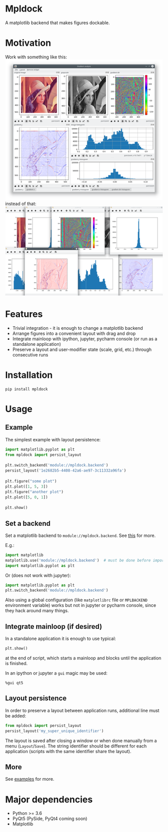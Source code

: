 # Mpldock
A matplotlib backend that makes figures dockable.

# Motivation
Work with something like this:
![docked layout](assets/docked.png)
instead of that:
![windowed layout](assets/windows.png)

# Features
* Trivial integration - it is enough to change a matplotlib backend
* Arrange figures into a convenient layout with drag and drop
* Integrate mainloop with ipython, jupyter, pycharm console (or run as a standalone application)
* Preserve a layout and user-modifier state (scale, grid, etc.) through consecutive runs


# Installation
```
pip install mpldock
```
# Usage
## Example
The simplest example with layout persistence:
```python
import matplotlib.pyplot as plt
from mpldock import persist_layout

plt.switch_backend('module://mpldock.backend')
persist_layout('1e2682b5-4408-42a6-ae97-3c11332a96fa')

plt.figure("some plot")
plt.plot([1, 5, 3])
plt.figure("another plot")
plt.plot([5, 0, 1])

plt.show()

``` 
## Set a backend
Set a matplotlib backend to `module://mpldock.backend`. See [this](https://matplotlib.org/faq/usage_faq.html?highlight=backend#what-is-a-backend) for more.

E.g.:
```python
import matplotlib
matplotlib.use('module://mpldock.backend')  # must be done before importing pyplot
import matplotlib.pyplot as plt
```

Or (does not work with jupyter):
```python
import matplotlib.pyplot as plt
plt.switch_backend('module://mpldock.backend')
```

Also using a global configuration (like `matplotlibrc` file or `MPLBACKEND` environment variable) works but not in jupyter or pycharm console, since they hack around many things.

## Integrate mainloop (if desired)
In a standalone application it is enough to use typical:
```python
plt.show()
```
at the end of script, which starts a mainloop and blocks until the application is finished.

In an ipython or jupyter a `gui` magic may be used:
```
%gui qt5
```

## Layout persistence
In order to preserve a layout between application runs, additional line must be added:
```python
from mpldock import persist_layout
persist_layout('my_super_unique_identifier')
```
The layout is saved after closing a window or when done manually from a menu (`Layout`/`Save`). The string identifier
 should be different for each application (scripts with the same identifier share the layout).

## More
See [examples](examples) for more.

# Major dependencies
* Python >= 3.6
* PyQt5 (PySide, PyQt4 coming soon)
* Matplotlib
